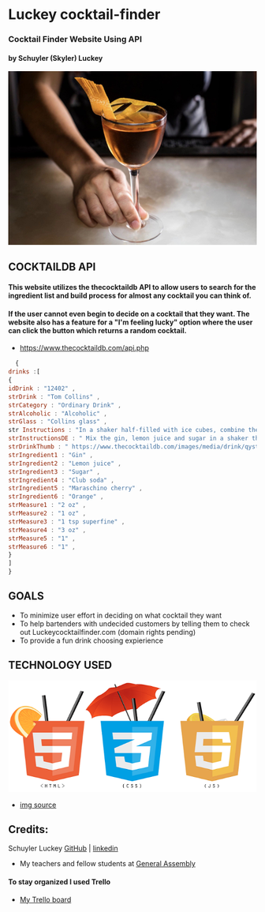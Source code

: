 # Luckey cocktail-finder
### Cocktail Finder Website Using API
#### by Schuyler (Skyler) Luckey



![cokctail-img](./img/img_2747-1.jpg)

## COCKTAILDB API
 #### This website utilizes the thecocktaildb API to allow users to search for the ingredient list and build process for almost any cocktail you can think of. 
 #### If the user cannot even begin to decide on a cocktail that they want. The website also has a feature for a "I'm feeling lucky" option where the user can click the button which returns a random cocktail.

 * https://www.thecocktaildb.com/api.php

 ```javascript
   {
drinks :[
{
idDrink : "12402" ,
strDrink : "Tom Collins" ,
strCategory : "Ordinary Drink" ,
strAlcoholic : "Alcoholic" ,
strGlass : "Collins glass" ,
str Instructions : "In a shaker half-filled with ice cubes, combine the gin, lemon juice, and sugar. Shake well. Strain into a collins glass alomst filled with ice cubes. Add the club soda. Stir and garnish with the cherry and the orange slice. " ,
strInstructionsDE : " Mix the gin, lemon juice and sugar in a shaker that is half filled with ice cubes. Shake well. Strain into a Collins glass that is filled with ice cubes. Add the club soda. Stir and stir with the cherry and Garnish with the orange slice. " ,
strDrinkThumb : " https://www.thecocktaildb.com/images/media/drink/qystvv1439907682.jpg " ,
strIngredient1 : "Gin" ,
strIngredient2 : "Lemon juice" ,
strIngredient3 : "Sugar" ,
strIngredient4 : "Club soda" ,
strIngredient5 : "Maraschino cherry" ,
strIngredient6 : "Orange" ,
strMeasure1 : "2 oz" ,
strMeasure2 : "1 oz" ,
strMeasure3 : "1 tsp superfine" ,
strMeasure4 : "3 oz" ,
strMeasure5 : "1" ,
strMeasure6 : "1" ,
}
]
}
 ```

## GOALS
* To minimize user effort in deciding on what cocktail they want
* To help bartenders with undecided customers by telling them to check out Luckeycocktailfinder.com (domain rights pending)
* To provide a fun drink choosing expierience

## TECHNOLOGY USED
![](./img/html-css-js.png)
* [img source](https://www.google.com/url?sa=i&url=https%3A%2F%2Fwebinlinedev.com%2Fwhat-are-html-css-and-javascript-and-what-can-you-do-with-it%2F&psig=AOvVaw1-XjGGdkEQON3tzeaMUvBQ&ust=1603135692357000&source=images&cd=vfe&ved=0CAMQjB1qFwoTCPjj-YDwvuwCFQAAAAAdAAAAABAT)

## Credits:
Schuyler Luckey   [GitHub](https://github.com/Gnarlyluck) | [linkedin](https://www.linkedin.com/in/schuyler-luckey-aab1401ba/)
* My teachers and fellow students at [General Assembly](https://generalassemb.ly/)
#### To stay organized I used Trello 
* [My Trello board](https://trello.com/b/MKmMa9e0/cocktail-finder)